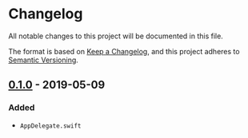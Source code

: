 # Changelog
All notable changes to this project will be documented in this file.

The format is based on [Keep a Changelog](https://keepachangelog.com/en/1.0.0/),
and this project adheres to [Semantic Versioning](https://semver.org/spec/v2.0.0.html).

## [0.1.0] - 2019-05-09
### Added
- `AppDelegate.swift`

[0.1.0]: https://github.com/jasonnam/AppDelegate/releases/tag/0.1.0
